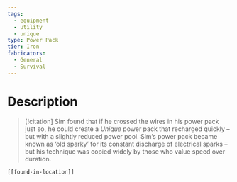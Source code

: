 ```yaml
---
tags:
  - equipment
  - utility
  - unique
type: Power Pack
tier: Iron
fabricators:
  - General
  - Survival
---
```

# Description
> [!citation]
> Sim found that if he crossed the wires in his power pack just so, he could create a *Unique* power pack that recharged quickly – but with a slightly reduced power pool. Sim’s power pack became known as ‘old sparky’ for its constant discharge of electrical sparks – but his technique was copied widely by those who value speed over duration.
```meta-bind-embed
[[found-in-location]]
```